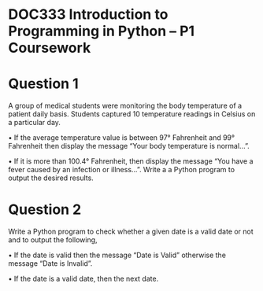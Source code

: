 # DOC333 Introduction to Programming in Python – P1 Coursework

# Question 1
A group of medical students were monitoring the body temperature of a patient daily basis. Students captured 10 temperature readings in Celsius on a particular day.

• If the average temperature value is between 97° Fahrenheit and 99° Fahrenheit then display the message “Your body temperature is normal...”. 

• If it is more than 100.4° Fahrenheit, then display the message “You have a fever caused by an infection or illness...”.
Write a a Python program to output the desired results.

# Question 2
Write a Python program to check whether a given date is a valid date or not and to output the following,

• If the date is valid then the message “Date is Valid” otherwise the message “Date is Invalid”.

• If the date is a valid date, then the next date.
